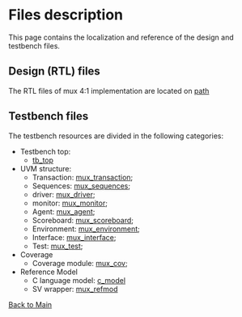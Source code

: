 # Files description

This page contains the localization and reference of the design and testbench files.

## Design (RTL) files

The RTL files of mux 4:1 implementation are located on [path](../RTL/mux.sv)


## Testbench files

The testbench resources are divided in the following categories:

* Testbench top:
    - [tb_top](../TB/src/tb.sv)
* UVM structure:
    - Transaction: [mux_transaction](../TB/src/mux_transaction.svh);
    - Sequences: [mux_sequences](../TB/src/mux_sequences.svh);
    - driver: [mux_driver](../TB/src/mux_driver.svh);
    - monitor: [mux_monitor](../TB/src/mux_monitor.svh);
    - Agent: [mux_agent](../TB/src/mux_agent.svh);
    - Scoreboard: [mux_scoreboard](../TB/src/mux_scoreboard.svh);
    - Environment: [mux_environment](../TB/src/mux_agent.svh);
    - Interface:  [mux_interface](../TB/src/mux_agent.svh);
    - Test: [mux_test](../TB/src/mux_agent.svh);
* Coverage
    - Coverage module: [mux_cov](../TB/src/mux_cov.svh.svh);
* Reference Model
    - C language model: [c_model](../TB/src/my_mux.cpp)
    - SV wrapper: [mux_refmod](../TB/src/mux_refmod.sv)



[Back to Main](main.md)